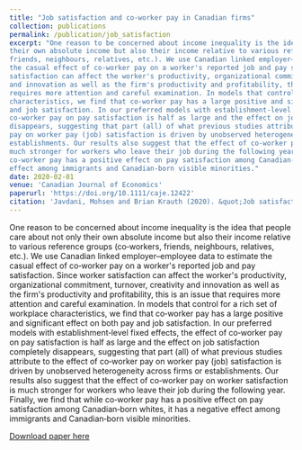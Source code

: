 ```yaml
---
title: "Job satisfaction and co‐worker pay in Canadian firms"
collection: publications
permalink: /publication/job_satisfaction
excerpt: "One reason to be concerned about income inequality is the idea that people care about not only
their own absolute income but also their income relative to various reference groups (co‐workers,
friends, neighbours, relatives, etc.). We use Canadian linked employer–employee data to estimate
the casual effect of co‐worker pay on a worker's reported job and pay satisfaction. Since worker
satisfaction can affect the worker's productivity, organizational commitment, turnover, creativity
and innovation as well as the firm's productivity and profitability, this is an issue that
requires more attention and careful examination. In models that control for a rich set of workplace
characteristics, we find that co‐worker pay has a large positive and significant effect on both pay
and job satisfaction. In our preferred models with establishment‐level fixed effects, the effect of
co‐worker pay on pay satisfaction is half as large and the effect on job satisfaction completely
disappears, suggesting that part (all) of what previous studies attribute to the effect of co‐worker
pay on worker pay (job) satisfaction is driven by unobserved heterogeneity across firms or
establishments. Our results also suggest that the effect of co‐worker pay on worker satisfaction is
much stronger for workers who leave their job during the following year. Finally, we find that while
co‐worker pay has a positive effect on pay satisfaction among Canadian‐born whites, it has a negative
effect among immigrants and Canadian‐born visible minorities."
date: 2020-02-01
venue: 'Canadian Journal of Economics'
paperurl: 'https://doi.org/10.1111/caje.12422'
citation: 'Javdani, Mohsen and Brian Krauth (2020). &quot;Job satisfaction and co‐worker pay in Canadian firms.&quot; <i>Canadian Journal of Economics</i>. 53(1).'
---
```

One reason to be concerned about income inequality is the idea that people care about not only
their own absolute income but also their income relative to various reference groups (co‐workers,
friends, neighbours, relatives, etc.). We use Canadian linked employer–employee data to estimate
the casual effect of co‐worker pay on a worker's reported job and pay satisfaction. Since worker
satisfaction can affect the worker's productivity, organizational commitment, turnover, creativity
and innovation as well as the firm's productivity and profitability, this is an issue that
requires more attention and careful examination. In models that control for a rich set of workplace
characteristics, we find that co‐worker pay has a large positive and significant effect on both pay
and job satisfaction. In our preferred models with establishment‐level fixed effects, the effect of
co‐worker pay on pay satisfaction is half as large and the effect on job satisfaction completely
disappears, suggesting that part (all) of what previous studies attribute to the effect of co‐worker
pay on worker pay (job) satisfaction is driven by unobserved heterogeneity across firms or
establishments. Our results also suggest that the effect of co‐worker pay on worker satisfaction is
much stronger for workers who leave their job during the following year. Finally, we find that while
co‐worker pay has a positive effect on pay satisfaction among Canadian‐born whites, it has a negative
effect among immigrants and Canadian‐born visible minorities.

[Download paper here](http://academicpages.github.io/files/paper1.pdf)
